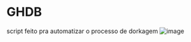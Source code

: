# GHDB
script feito pra automatizar o processo de dorkagem
![image](https://user-images.githubusercontent.com/43358190/138325196-c047cc40-b6fd-4d37-8794-1c489dba3527.png)

